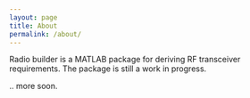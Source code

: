 ```yaml
---
layout: page
title: About
permalink: /about/
---
```


Radio builder is a MATLAB package for deriving RF transceiver requirements. The package is still a work in progress.

.. more soon.
